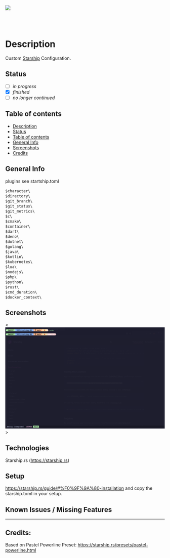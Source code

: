 <img src="https://shields.io/badge/pipelines-offline-red?style=flat-square&logo=github" />

<br/><br/>

# Description

Custom <a href="https://starship.rs/)">Starship</a> Configuration.

## Status

- [ ] _in progress_
- [x] _finished_
- [ ] _no longer continued_

## Table of contents

- [Description](#description)
- [Status](#status)
- [Table of contents](#table-of-contents)
- [General Info](#general-info)
- [Screenshots](#screenshots)
- [Credits](#credits)

## General Info

plugins see startship.toml

```
$character\
$directory\
$git_branch\
$git_status\
$git_metrics\
$c\
$cmake\
$container\
$dart\
$deno\
$dotnet\
$golang\
$java\
$kotlin\
$kubernetes\
$lua\
$nodejs\
$php\
$python\
$rust\
$cmd_duration\
$docker_context\
```

## Screenshots

<![Startship Prompt](./assets/starship.png)>

## Technologies

Starship.rs (https://starship.rs)

## Setup

https://starship.rs/guide/#%F0%9F%9A%80-installation and copy the starship.toml in your setup.

## Known Issues / Missing Features

---

## Credits:

Based on Pastel Powerline Preset: https://starship.rs/presets/pastel-powerline.html
